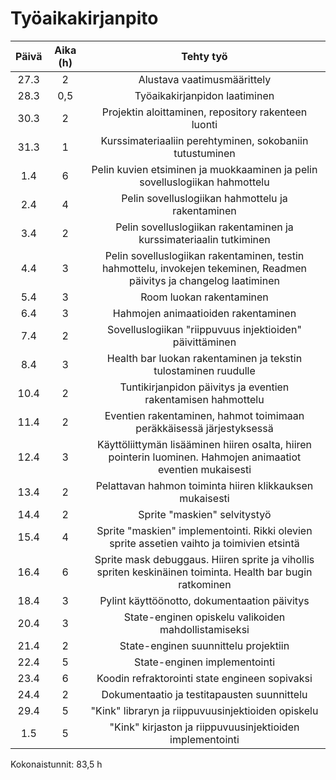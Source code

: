 # Työaikakirjanpito

| Päivä     | Aika (h) | Tehty työ     |
| :---:     |    :----:   |          :---: |
| 27.3     | 2     | Alustava vaatimusmäärittely   |
| 28.3   | 0,5       | Työaikakirjanpidon laatiminen     |
| 30.3   | 2       | Projektin aloittaminen, repository rakenteen luonti     |
| 31.3   | 1      | Kurssimateriaaliin perehtyminen, sokobaniin tutustuminen    |
| 1.4  | 6      | Pelin kuvien etsiminen ja muokkaaminen ja pelin sovelluslogiikan hahmottelu     |
| 2.4  | 4      | Pelin sovelluslogiikan hahmottelu ja rakentaminen    |
| 3.4  | 2      | Pelin sovelluslogiikan rakentaminen ja kurssimateriaalin tutkiminen   |
| 4.4  | 3      | Pelin sovelluslogiikan rakentaminen, testin hahmottelu, invokejen tekeminen, Readmen päivitys ja changelog laatiminen  |
| 5.4  | 3      | Room luokan rakentaminen  |
| 6.4  | 3      | Hahmojen animaatioiden rakentaminen  |
| 7.4  | 2      | Sovelluslogiikan "riippuvuus injektioiden" päivittäminen  |
| 8.4  | 3      | Health bar luokan rakentaminen ja tekstin tulostaminen ruudulle |
| 10.4  | 2      | Tuntikirjanpidon päivitys ja eventien rakentamisen hahmottelu |
| 11.4  | 2      | Eventien rakentaminen, hahmot toimimaan peräkkäisessä järjestyksessä  |
| 12.4  | 3      | Käyttöliittymän lisääminen hiiren osalta, hiiren pointerin luominen. Hahmojen animaatiot eventien mukaisesti  |
| 13.4  | 2      | Pelattavan hahmon toiminta hiiren klikkauksen mukaisesti |
| 14.4  | 2      | Sprite "maskien" selvitystyö |
| 15.4  | 4      | Sprite "maskien" implementointi. Rikki olevien sprite assetien vaihto ja toimivien etsintä |
| 16.4  | 6      | Sprite mask debuggaus. Hiiren sprite ja vihollis spriten keskinäinen toiminta. Health bar bugin ratkominen |
| 18.4  | 3      | Pylint käyttöönotto, dokumentaation päivitys |
| 20.4  | 3      | State-enginen opiskelu valikoiden mahdollistamiseksi  |
| 21.4  | 2      | State-enginen suunnittelu projektiin |
| 22.4  | 5      | State-enginen implementointi |
| 23.4  | 6      | Koodin refraktorointi state engineen sopivaksi |
| 24.4  | 2      | Dokumentaatio ja testitapausten suunnittelu |
| 29.4  | 5      | "Kink" libraryn ja riippuvuusinjektioiden opiskelu |
| 1.5  | 5      | "Kink" kirjaston ja riippuvuusinjektioiden implementointi |


Kokonaistunnit: 83,5 h

